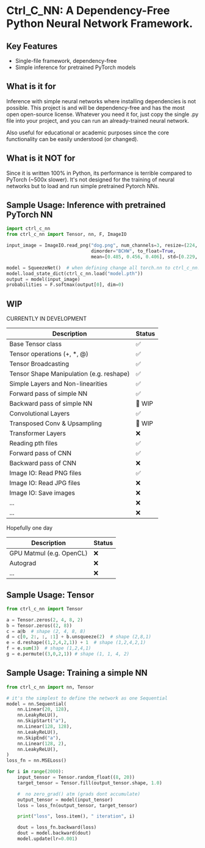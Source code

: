 # Ctrl_C_NN: A Dependency-Free Python Neural Network Framework.

## Key Features
- Single-file framework, dependency-free
- Simple inference for pretrained PyTorch models

## What is it for
Inference with simple neural networks where installing dependencies is not possible. This project is and will be dependency-free and has the most open open-source license. Whatever you need it for, just copy the single .py file into your project, and you can run an already-trained neural network. 

Also useful for educational or academic purposes since the core functionality can be easily understood (or changed).
## What is it NOT for
Since it is written 100% in Python, its performance is terrible compared to PyTorch (~500x slower). It's not designed for the training of neural networks but to load and run simple pretrained Pytorch NNs.

## Sample Usage: Inference with pretrained PyTorch NN
```python
import ctrl_c_nn
from ctrl_c_nn import Tensor, nn, F, ImageIO

input_image = ImageIO.read_png("dog.png", num_channels=3, resize=(224, 224), 
                               dimorder="BCHW", to_float=True, 
                               mean=[0.485, 0.456, 0.406], std=[0.229, 0.224, 0.225])

model = SqueezeNet()  # when defining change all torch.nn to ctrl_c_nn.nn
model.load_state_dict(ctrl_c_nn.load("model.pth"))
output = model(input_image)
probabilities = F.softmax(output[0], dim=0)
```

## WIP
CURRENTLY IN DEVELOPMENT

| Description                              | Status                     |
|------------------------------------------|----------------------------|
| Base Tensor class                        | :white_check_mark:         |
| Tensor operations (+, *, @)              | :white_check_mark:         |
| Tensor Broadcasting                      | :white_check_mark:         |
| Tensor Shape Manipulation (e.g. reshape) | :white_check_mark:         |
| Simple Layers and Non-linearities        | :white_check_mark:         |
| Forward pass of simple NN                | :white_check_mark:         |
| Backward pass of simple NN               | :large_orange_diamond: WIP |
| Convolutional Layers                     | :white_check_mark:         |
| Transposed Conv & Upsampling             | :large_orange_diamond: WIP |
| Transformer Layers                       | :x:                        |
| Reading pth files                        | :white_check_mark:         |
| Forward pass of CNN                      | :white_check_mark:         |
| Backward pass of CNN                     | :x:                        |
| Image IO: Read PNG files                 | :white_check_mark:         |
| Image IO: Read JPG files                 | :x:                        |
| Image IO: Save images                    | :x:                        |
| ...                                      | :x:                        |
| ...                                      | :x:                        |

Hopefully one day

| Description              | Status |
|--------------------------|--------|
| GPU Matmul (e.g. OpenCL) | :x:    |
| Autograd                 | :x:    |
| ...                      | :x:    |




## Sample Usage: Tensor
```python
from ctrl_c_nn import Tensor

a = Tensor.zeros(2, 4, 8, 2)
b = Tensor.zeros((2, 8))
c = a@b  # shape (2, 4, 8, 8)
d = c[0, 2:, :, :1] + b.unsqueeze(2)  # shape (2,8,1)
e = d.reshape((1,2,4,2,1)) + 1  # shape (1,2,4,2,1)
f = e.sum(3)  # shape (1,2,4,1)
g = e.permute((3,0,2,1)) # shape (1, 1, 4, 2)
```

## Sample Usage: Training a simple NN
```python
from ctrl_c_nn import nn, Tensor

# it's the simplest to define the network as one Sequential
model = nn.Sequential(
    nn.Linear(20, 128),
    nn.LeakyReLU(),
    nn.SkipStart("a"),
    nn.Linear(128, 128),
    nn.LeakyReLU(),
    nn.SkipEnd("a"),
    nn.Linear(128, 2),
    nn.LeakyReLU(),
)
loss_fn = nn.MSELoss()

for i in range(2000):
    input_tensor = Tensor.random_float((8, 20))
    target_tensor = Tensor.fill(output_tensor.shape, 1.0)

    #  no zero_grad() atm (grads dont accumulate)
    output_tensor = model(input_tensor)
    loss = loss_fn(output_tensor, target_tensor)

    print("loss", loss.item(), " iteration", i)

    dout = loss_fn.backward(loss)
    dout = model.backward(dout)
    model.update(lr=0.001)
```